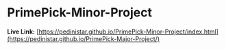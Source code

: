 
# PrimePick-Minor-Project

<b>Live Link:</b> [https://pedinistar.github.io/PrimePick-Minor-Project/index.html](https://pedinistar.github.io/PrimePick-Major-Project/)
